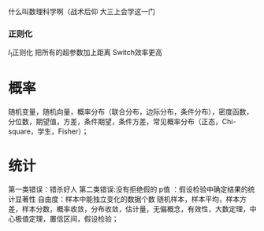 什么叫数理科学啊（战术后仰
大三上会学这一门
### 正则化
$l_1$正则化 把所有的超参数加上距离
Switch效率更高
# 概率
随机变量，随机向量，概率分布（联合分布，边际分布，条件分布），密度函数，分位数，期望值，方差，条件期望，条件方差，常见概率分布（正态，Chi-square，学生，Fisher）；
# 统计
第一类错误：错杀好人
第二类错误:没有拒绝假的
p值 ：假设检验中确定结果的统计显著性
自由度：样本中能独立变化的数据个数
随机样本，样本平均，样本方差，样本分数，概率收敛，分布收敛，估计量，无偏概念，有效性，大数定理，中心极值定理，置信区间，假设检验；